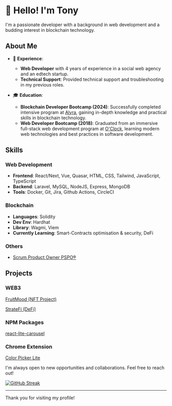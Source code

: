 # 👋 Hello! I'm Tony

I'm a passionate developer with a background in web development and a budding interest in blockchain technology.

## About Me

- 💼 **Experience**:
  - **Web Developer** with 4 years of experience in a social web agency and an edtech startup.
  - **Technical Support**: Provided technical support and troubleshooting in my previous roles.

- 🎓 **Education**:
  - **Blockchain Developer Bootcamp (2024)**: Successfully completed intensive program at [Alyra](https://alyra.fr/), gaining in-depth knowledge and practical skills in blockchain technology.
  - **Web Developer Bootcamp (2018)**: Graduated from an immersive full-stack web development program at [O'Clock](https://oclock.io/), learning modern web technologies and best practices in software development.

## Skills

### Web Development
- **Frontend**: React/Next, Vue, Quasar, HTML, CSS, Tailwind, JavaScript, TypeScript
- **Backend**: Laravel, MySQL, NodeJS, Express, MongoDB
- **Tools**: Docker, Git, Jira, Github Actions, CircleCI

### Blockchain
- **Languages**: Solidity
- **Dev Env**: Hardhat
- **Library**: Wagmi, Viem
- **Currently Learning**: Smart-Contracts optimisation & security, DeFi

### Others
- [Scrum Product Owner PSPO®](https://www.scrum.org/assessments/professional-scrum-product-owner-i-certification)

## Projects

### WEB3

[FruitMood (NFT Project)](https://fruitmood.vercel.app/)

[StrateFi (DeFi)](https://stratefi.vercel.app/)

### NPM Packages

[react-lite-carousel](https://www.npmjs.com/package/react-lite-carousel)

### Chrome Extension

[Color Picker Lite](https://chromewebstore.google.com/detail/color-picker-lite/alaahbknffekmlfalifhodohhgjmofgp)

I'm always open to new opportunities and collaborations. Feel free to reach out!

[![GitHub Streak](https://streak-stats.demolab.com?user=Tony-S201&theme=meta-light&mode=weekly)](https://git.io/streak-stats)

---

Thank you for visiting my profile!

